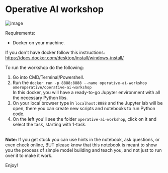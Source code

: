 # Operative AI workshop
![image](https://github.com/omerugi/operative-ai-workshop/assets/57361655/5f6b44c2-dff6-4c74-b1e7-7eb948c8721c)

Requirements:
* Docker on your machine.

If you don't have docker follow this instructions:</br>
https://docs.docker.com/desktop/install/windows-install/

To run the workshop do the following:
1. Go into CMD/Terminal/Powershell.
2. Run the ``docker run -p 8888:8888 --name operative-ai-workshop omeroperative/operative-ai-workshop``</br>
  In this docker, you will have a ready-to-go Jupyter environment with all the necessary Python libs.
3. On your local browser type in ``localhost:8888`` and the Jupyter lab will be open, there you can create new scripts and notebooks to run Python code.
4. On the left you'll see the folder ``operative-ai-workshop``, click on it and select the task, starting with 1-task.
</br>
<b>Note:</b> If you get stuck you can use hints in the notebook, ask questions, or even check online, BUT please know that this notebook is meant to show you the process of simple model building and teach you, and not just to run over it to make it work.

Enjoy!

